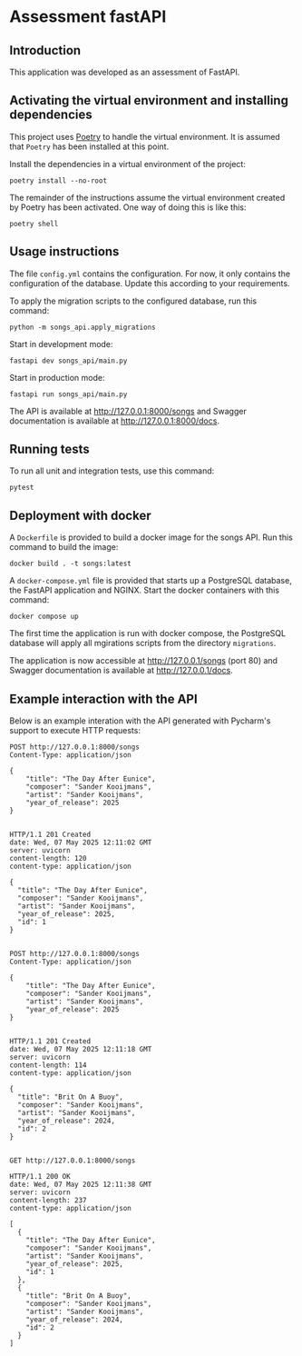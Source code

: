 # Assessment fastAPI


## Introduction

This application was developed as an assessment of FastAPI.

## Activating the virtual environment and installing dependencies

This project uses [Poetry](https://python-poetry.org/) to handle the virtual environment.
It is assumed that `Poetry` has been installed at this point.

Install the dependencies in a virtual environment of the project:

    poetry install --no-root

The remainder of the instructions assume the virtual environment created by Poetry has been activated.
One way of doing this is like this:

    poetry shell

## Usage instructions

The file `config.yml` contains the configuration. For now, it only contains the configuration
of the database. Update this according to your requirements.

To apply the migration scripts to the configured database, run this command:

    python -m songs_api.apply_migrations

Start in development mode:

    fastapi dev songs_api/main.py

Start in production mode:

    fastapi run songs_api/main.py

The API is available at http://127.0.0.1:8000/songs and Swagger documentation is available at http://127.0.0.1:8000/docs.

## Running tests

To run all unit and integration tests, use this command:

    pytest

## Deployment with docker

A `Dockerfile` is provided to build a docker image for the songs API. Run this command to build the image:

    docker build . -t songs:latest

A `docker-compose.yml` file is provided that starts up a PostgreSQL database, the FastAPI application and NGINX.
Start the docker containers with this command:

    docker compose up

The first time the application is run with docker compose, the PostgreSQL database will apply all mgirations scripts
from the directory `migrations`.

The application is now accessible at http://127.0.0.1/songs (port 80) and Swagger documentation is available
at http://127.0.0.1/docs.

## Example interaction with the API

Below is an example interation with the API generated with Pycharm's support to execute HTTP requests:

```
POST http://127.0.0.1:8000/songs
Content-Type: application/json

{
    "title": "The Day After Eunice",
    "composer": "Sander Kooijmans",
    "artist": "Sander Kooijmans",
    "year_of_release": 2025
}


HTTP/1.1 201 Created
date: Wed, 07 May 2025 12:11:02 GMT
server: uvicorn
content-length: 120
content-type: application/json

{
  "title": "The Day After Eunice",
  "composer": "Sander Kooijmans",
  "artist": "Sander Kooijmans",
  "year_of_release": 2025,
  "id": 1
}


POST http://127.0.0.1:8000/songs
Content-Type: application/json

{
    "title": "The Day After Eunice",
    "composer": "Sander Kooijmans",
    "artist": "Sander Kooijmans",
    "year_of_release": 2025
}


HTTP/1.1 201 Created
date: Wed, 07 May 2025 12:11:18 GMT
server: uvicorn
content-length: 114
content-type: application/json

{
  "title": "Brit On A Buoy",
  "composer": "Sander Kooijmans",
  "artist": "Sander Kooijmans",
  "year_of_release": 2024,
  "id": 2
}


GET http://127.0.0.1:8000/songs

HTTP/1.1 200 OK
date: Wed, 07 May 2025 12:11:38 GMT
server: uvicorn
content-length: 237
content-type: application/json

[
  {
    "title": "The Day After Eunice",
    "composer": "Sander Kooijmans",
    "artist": "Sander Kooijmans",
    "year_of_release": 2025,
    "id": 1
  },
  {
    "title": "Brit On A Buoy",
    "composer": "Sander Kooijmans",
    "artist": "Sander Kooijmans",
    "year_of_release": 2024,
    "id": 2
  }
]
```
